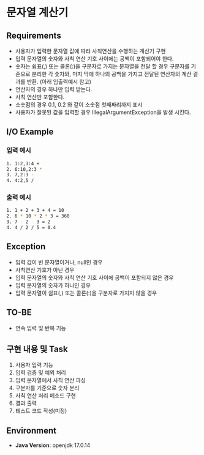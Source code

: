 # 문자열 계산기

## Requirements
* 사용자가 입력한 문자열 값에 따라 사칙연산을 수행하는 계산기 구현
* 입력 문자열의 숫자와 사칙 연산 기호 사이에는 공백이 포함되어야 한다.
* 숫자는 쉼표(,) 또는 콜론(:)을 구분자로 가지는 문자열을 전달 할 경우 구분자를 기준으로 분리한 각 숫자와, 마지 막에 하나의 공백을 가지고 전달된 연산자의 계산 결과를 반환. (아래 입출력예시 참고)
* 연산자의 경우 하나만 입력 받는다.
* 사칙 연산만 포함한다.
* 소숫점의 경우 0.1, 0.2 와 같이 소숫점 첫째짜리까지 표시
* 사용자가 잘못된 값을 입력할 경우 IllegalArgumentException을 발생 시킨다.

## I/O Example
### 입력 예시
```sh
1. 1:2,3:4 +
2. 6:10,2:3 *
3. 7,2:3 -
4. 4:2,5 /
```
### 출력 예시
```sh
1. 1 + 2 + 3 + 4 = 10
2. 6 * 10 * 2 * 3 = 360
3. 7 - 2 - 3 = 2
4. 4 / 2 / 5 = 0.4
```
## Exception
* 입력 값이 빈 문자열이거나, null인 경우
* 사칙연산 기호가 아닌 경우
* 입력 문자열의 숫자와 사칙 연산 기호 사이에 공백이 포함되지 않은 경우
* 입력 문자열의 숫자가 하나인 경우
* 입력 문자열이 쉼표(,) 또는 콜론(:)을 구분자로 가지지 않을 경우

## TO-BE
* 연속 입력 및 반복 기능

## 구현 내용 및 Task
1. 사용자 입력 기능
2. 입력 검증 및 예외 처리
3. 입력 문자열에서 사칙 연산 파싱
4. 구분자를 기준으로 숫자 분리
5. 사칙 연산 처리 메소드 구현
6. 결과 출력
7. 테스트 코드 작성(미정)

## Environment
- **Java Version**: openjdk 17.0.14